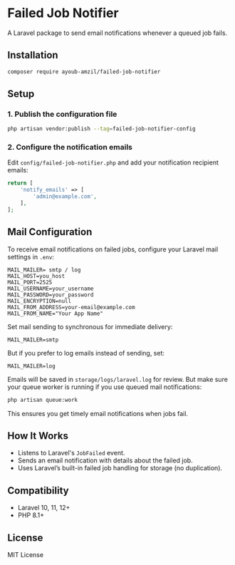 # Failed Job Notifier

A Laravel package to send email notifications whenever a queued job fails.

## Installation

```bash
composer require ayoub-amzil/failed-job-notifier
```

## Setup

### 1. Publish the configuration file

```bash
php artisan vendor:publish --tag=failed-job-notifier-config
```

### 2. Configure the notification emails

Edit `config/failed-job-notifier.php` and add your notification recipient emails:

```php
return [
    'notify_emails' => [
        'admin@example.com',
    ],
];
```

## Mail Configuration

To receive email notifications on failed jobs, configure your Laravel mail settings in `.env`:

```env
MAIL_MAILER= smtp / log
MAIL_HOST=you_host
MAIL_PORT=2525
MAIL_USERNAME=your_username
MAIL_PASSWORD=your_password
MAIL_ENCRYPTION=null
MAIL_FROM_ADDRESS=your-email@example.com
MAIL_FROM_NAME="Your App Name"
```

Set mail sending to synchronous for immediate delivery:

```env
MAIL_MAILER=smtp
```

But if you prefer to log emails instead of sending, set:

```env
MAIL_MAILER=log
```

Emails will be saved in `storage/logs/laravel.log` for review. But make sure your queue worker is running if you use queued mail notifications:

```bash
php artisan queue:work
```

This ensures you get timely email notifications when jobs fail.

## How It Works

- Listens to Laravel's `JobFailed` event.
- Sends an email notification with details about the failed job.
- Uses Laravel’s built-in failed job handling for storage (no duplication).

## Compatibility

- Laravel 10, 11, 12+
- PHP 8.1+

## License

MIT License

